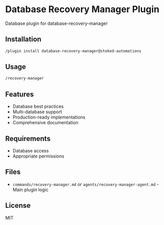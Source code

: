 # Database Recovery Manager Plugin

Database plugin for database-recovery-manager

## Installation

```bash
/plugin install database-recovery-manager@stoked-automations
```

## Usage

```bash
/recovery-manager
```

## Features

- Database best practices
- Multi-database support
- Production-ready implementations
- Comprehensive documentation

## Requirements

- Database access
- Appropriate permissions

## Files

- `commands/recovery-manager.md` or `agents/recovery-manager-agent.md` - Main plugin logic

## License

MIT

